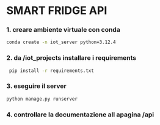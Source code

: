 # SMART FRIDGE API

### 1. creare ambiente virtuale con conda

```bash
conda create -n iot_server python=3.12.4
```

### 2. da /iot_projects installare i requirements

```bash
 pip install -r requirements.txt
```

### 3. eseguire il server

```bash
python manage.py runserver
```

### 4. controllare la documentazione all apagina /api
